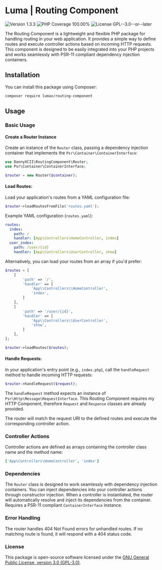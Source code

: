 # Luma | Routing Component

<div>
<!-- Version Badge -->
<img src="https://img.shields.io/badge/Version-1.3.3-blue" alt="Version 1.3.3">
<!-- PHP Coverage Badge -->
<img src="https://img.shields.io/badge/PHP Coverage-100.00%25-green" alt="PHP Coverage 100.00%">
<!-- License Badge -->
<img src="https://img.shields.io/badge/License-GPL--3.0--or--later-34ad9b" alt="License GPL--3.0--or--later">
</div>

The Routing Component is a lightweight and flexible PHP package for handling routing in your web application. It 
provides a simple way to define routes and execute controller actions based on incoming HTTP requests. This component 
is designed to be easily integrated into your PHP projects and works seamlessly with PSR-11 compliant dependency 
injection containers.

## Installation
You can install this package using Composer:

```bash
composer require lumax/routing-component
```

## Usage

### Basic Usage

#### Create a Router Instance

Create an instance of the `Router` class, passing a dependency injection container that implements the 
`Psr\Container\ContainerInterface`:

```php
use DannyXCII\RoutingComponent\Router;
use Psr\Container\ContainerInterface;

$router = new Router($container);
```

#### Load Routes:

Load your application's routes from a YAML configuration file:

```php
$router->loadRoutesFromFile('routes.yaml');
```

Example YAML configuration (`routes.yaml`):

```yaml
routes:
  index:
    path: /
    handler: [App\Controllers\HomeController, index]
  user_index:
    path: /user/{id}
    handler: [App\Controllers\UserController, show]
```

Alternatively, you can load your routes from an array if you'd prefer:

```php
$routes = [
    [
        'path' => '/',
        'handler' => [
            'App\\Controllers\\HomeController',
            'index',
        ]       
    ],
    [
        'path' => '/user/{id}',
        'handler' => [
            'App\\Controllers\\UserController',
            'show',
        ]       
    ],
];

$router->loadRoutes($routes);
```
  
#### Handle Requests:

In your application's entry point (e.g., `index.php`), call the `handleRequest` method to handle incoming HTTP requests:

```php
$router->handleRequest($request);
```

The `handleRequest` method expects an instance of `Psr\Http\Message\RequestInterface`. This Routing Component requires my
HTTP Component, therefore `Request` and `Response` classes are already provided.

The router will match the request URI to the defined routes and execute the corresponding controller action.

### Controller Actions

Controller actions are defined as arrays containing the controller class name and the method name:

```yaml
['App\Controllers\HomeController', 'index']
```

### Dependencies
The `Router` class is designed to work seamlessly with dependency injection containers. You can inject dependencies 
into your controller actions through constructor injection. When a controller is instantiated, the router will automatically 
resolve and inject its dependencies from the container. Requires a PSR-11 compliant `ContainerInterface` instance.

### Error Handling
The router handles 404 Not Found errors for unhandled routes. If no matching route is found, it will respond with a 
404 status code.

### License
This package is open-source software licensed under the [GNU General Public License, version 3.0 (GPL-3.0)](https://opensource.org/licenses/GPL-3.0).